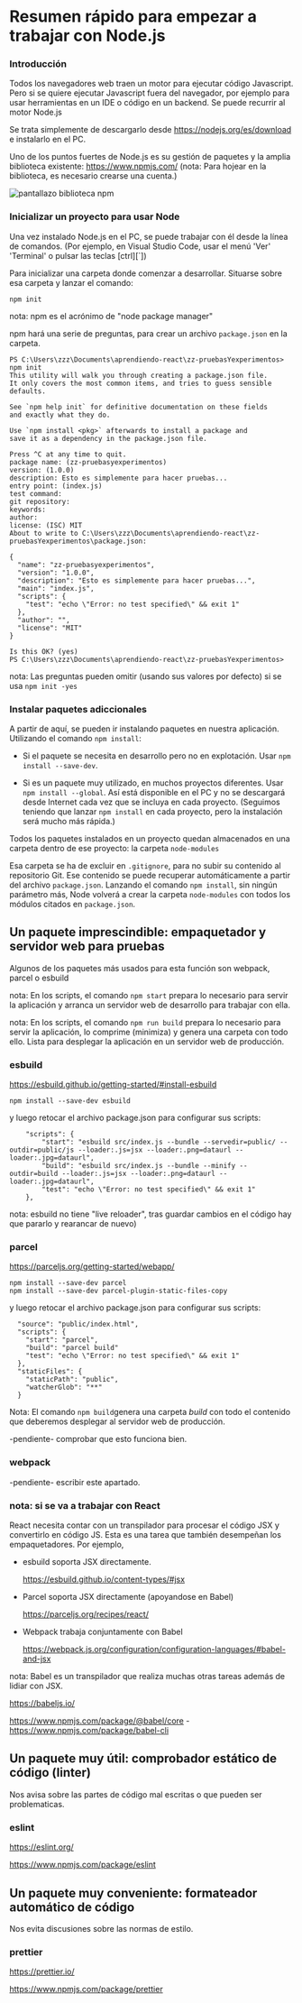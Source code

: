 # Resumen rápido para empezar a trabajar con Node.js

### Introducción

Todos los navegadores web traen un motor para ejecutar código Javascript. Pero si se quiere ejecutar Javascript fuera del navegador, por ejemplo para usar herramientas en un IDE o código en un backend. Se puede recurrir al motor Node.js

Se trata simplemente de descargarlo desde <https://nodejs.org/es/download> e instalarlo en el PC.

Uno de los puntos fuertes de Node.js es su gestión de paquetes y la amplia biblioteca existente: <https://www.npmjs.com/> (nota: Para hojear en la biblioteca, es necesario crearse una cuenta.)

![pantallazo biblioteca npm](./imagenes/pantallazo%20biblioteca%20npm.png)

### Inicializar un proyecto para usar Node

Una vez instalado Node.js en el PC, se puede trabajar con él desde la línea de comandos. (Por ejemplo, en Visual Studio Code, usar el menú 'Ver' 'Terminal' o pulsar las teclas [ctrl][`])

Para inicializar una carpeta donde comenzar a desarrollar. Situarse sobre esa carpeta y lanzar el comando:

```
npm init
```

nota:  npm es el acrónimo de "node package manager"

npm hará una serie de preguntas, para crear un archivo `package.json` en la carpeta.

```
PS C:\Users\zzz\Documents\aprendiendo-react\zz-pruebasYexperimentos> npm init
This utility will walk you through creating a package.json file.
It only covers the most common items, and tries to guess sensible defaults.

See `npm help init` for definitive documentation on these fields
and exactly what they do.

Use `npm install <pkg>` afterwards to install a package and
save it as a dependency in the package.json file.

Press ^C at any time to quit.
package name: (zz-pruebasyexperimentos)
version: (1.0.0)
description: Esto es simplemente para hacer pruebas...
entry point: (index.js)
test command:
git repository:
keywords:
author:
license: (ISC) MIT
About to write to C:\Users\zzz\Documents\aprendiendo-react\zz-pruebasYexperimentos\package.json:

{
  "name": "zz-pruebasyexperimentos",
  "version": "1.0.0",
  "description": "Esto es simplemente para hacer pruebas...",
  "main": "index.js",
  "scripts": {
    "test": "echo \"Error: no test specified\" && exit 1"
  },
  "author": "",
  "license": "MIT"
}

Is this OK? (yes)
PS C:\Users\zzz\Documents\aprendiendo-react\zz-pruebasYexperimentos>
```

nota: Las preguntas pueden omitir (usando sus valores por defecto) si se usa `npm init -yes`

### Instalar paquetes adiccionales

A partir de aquí, se pueden ir instalando paquetes en nuestra aplicación. Utilizando el comando `npm install`:

- Si el paquete se necesita en desarrollo pero no en explotación. Usar `npm install --save-dev`.

- Si es un paquete muy utilizado, en muchos proyectos diferentes. Usar `npm install --global`. Así está disponible en el PC y no se descargará desde Internet cada vez que se incluya en cada proyecto. (Seguimos teniendo que lanzar `npm install` en cada proyecto, pero la instalación será mucho más rápida.)

Todos los paquetes instalados en un proyecto quedan almacenados en una carpeta dentro de ese proyecto: la carpeta `node-modules`

Esa carpeta se ha de excluir en `.gitignore`, para no subir su contenido al repositorio Git. Ese contenido se puede recuperar automáticamente a partir del archivo `package.json`. Lanzando el comando `npm install`, sin ningún parámetro más, Node volverá a crear la carpeta `node-modules` con todos los módulos citados en `package.json`.

## Un paquete imprescindible: empaquetador y servidor web para pruebas

Algunos de los paquetes más usados para esta función son webpack, parcel o esbuild

nota: En los scripts, el comando `npm start` prepara lo necesario para servir la aplicación y arranca un servidor web de desarrollo para trabajar con ella.

nota: En los scripts, el comando `npm run build` prepara lo necesario para servir la aplicación, lo comprime (minimiza) y genera una carpeta con todo ello. Lista para desplegar la aplicación en un servidor web de producción.

### esbuild

<https://esbuild.github.io/getting-started/#install-esbuild>

```
npm install --save-dev esbuild
```

y luego retocar el archivo package.json para configurar sus scripts:

```
    "scripts": {
        "start": "esbuild src/index.js --bundle --servedir=public/ --outdir=public/js --loader:.js=jsx --loader:.png=dataurl --loader:.jpg=dataurl",
        "build": "esbuild src/index.js --bundle --minify --outdir=build --loader:.js=jsx --loader:.png=dataurl --loader:.jpg=dataurl",
        "test": "echo \"Error: no test specified\" && exit 1"
    },
```

nota: esbuild no tiene "live reloader", tras guardar cambios en el código hay que pararlo y rearancar de nuevo)

### parcel

<https://parceljs.org/getting-started/webapp/>

```
npm install --save-dev parcel
npm install --save-dev parcel-plugin-static-files-copy
```

y luego retocar el archivo package.json para configurar sus scripts:

```
  "source": "public/index.html",
  "scripts": {
    "start": "parcel",
    "build": "parcel build"
    "test": "echo \"Error: no test specified\" && exit 1"
  },
  "staticFiles": {
    "staticPath": "public",
    "watcherGlob": "**"
  }
```

Nota: El comando `npm build`genera una carpeta _build_ con todo el contenido que deberemos desplegar al servidor web de producción.

-pendiente- comprobar que esto funciona bien.

### webpack

-pendiente- escribir este apartado.

### nota: si se va a trabajar con React

React necesita contar con un transpilador para procesar el código JSX y convertirlo en código JS. Esta es una tarea que también desempeñan los empaquetadores. Por ejemplo,

- esbuild soporta JSX directamente.

    <https://esbuild.github.io/content-types/#jsx>

- Parcel soporta JSX directamente (apoyandose en Babel)

    <https://parceljs.org/recipes/react/>

- Webpack trabaja conjuntamente con Babel

    <https://webpack.js.org/configuration/configuration-languages/#babel-and-jsx>

nota:  Babel es un transpilador que realiza muchas otras tareas además de lidiar con JSX.

<https://babeljs.io/>

<https://www.npmjs.com/package/@babel/core>   -   <https://www.npmjs.com/package/babel-cli>

## Un paquete muy útil: comprobador estático de código (linter)

Nos avisa sobre las partes de código mal escritas o que pueden ser problematicas.

### eslint

<https://eslint.org/>

<https://www.npmjs.com/package/eslint>

## Un paquete muy conveniente: formateador automático de código

Nos evita discusiones sobre las normas de estilo.

### prettier

<https://prettier.io/>

<https://www.npmjs.com/package/prettier>
